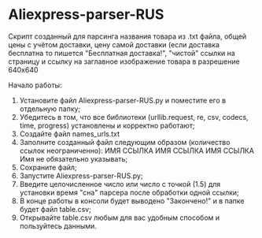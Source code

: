 # Aliexpress-parser-RUS
Скрипт созданный для парсинга названия товара из .txt файла, общей цены с учётом доставки, цену самой доставки (если доставка бесплатна то пишется "Бесплатная доставка!", "чистой" ссылки на страницу и ссылку на заглавное изображение товара в разрешение 640x640

Начало работы:
1) Установите файл Aliexpress-parser-RUS.py и поместите его в отдельную папку;
2) Убедитесь в том, что все библиотеки (urllib.request, re, csv, codecs, time, progress) установлены и корректно работают;
3) Создайте файл names_urls.txt
4) Заполните созданный файл следующим образом (количество ссылок неограниченно): ИМЯ ССЫЛКА
ИМЯ ССЫЛКА
ИМЯ ССЫЛКА
Имя не обязательно указывать;
5) Сохраните файл;
6) Запустите Aliexpress-parser-RUS.py;
7) Введите целочисленное число или число с точкой (1.5) для установки время "сна" парсера после обработки одной ссылки;
8) В конце работы в консоли будет выводено "Закончено!" и в папке будет файл table.csv;
9) Открывайте table.csv любым для вас удобным способом и пользуйтесь данными.
